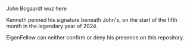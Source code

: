 John Bogaardt wuz here

Kenneth penned his signature beneath John's, on the start of the fifth month in the legendary year of 2024.

EigenFellow can neither confirm or deny his presence on this repository.


